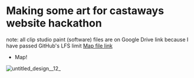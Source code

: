 # Making some art for castaways website hackathon
note: all clip studio paint (software) files are on Google Drive link because I have passed GitHub's LFS limit
[Map file link](https://drive.google.com/file/d/1_0fXNZFASqUteMWGuJSW8MtGgxssjt6j/view?usp=sharing)

- Map!

![untitled_design__12_](https://github.com/user-attachments/assets/6df7bd46-7e85-4b52-831e-e1fca09bf75b)
